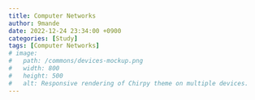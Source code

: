 ```yaml
---
title: Computer Networks
author: 9mande
date: 2022-12-24 23:34:00 +0900
categories: [Study]
tags: [Computer Networks]
# image:
#   path: /commons/devices-mockup.png
#   width: 800
#   height: 500
#   alt: Responsive rendering of Chirpy theme on multiple devices.
---
```

